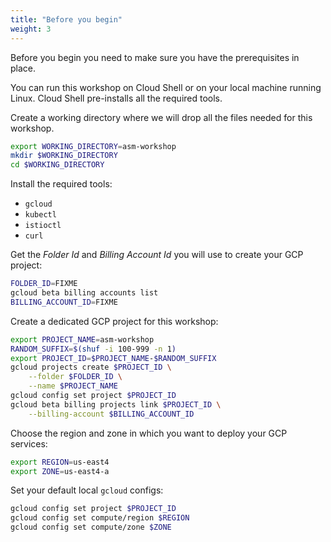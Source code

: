 ```yaml
---
title: "Before you begin"
weight: 3
---
```

Before you begin you need to make sure you have the prerequisites in place.

You can run this workshop on Cloud Shell or on your local machine running Linux. Cloud Shell pre-installs all the required tools.

Create a working directory where we will drop all the files needed for this workshop.
```Bash
export WORKING_DIRECTORY=asm-workshop
mkdir $WORKING_DIRECTORY
cd $WORKING_DIRECTORY
```

Install the required tools:
- `gcloud`
- `kubectl`
- `istioctl`
- `curl`

Get the _Folder Id_ and _Billing Account Id_ you will use to create your GCP project:
```Bash
FOLDER_ID=FIXME
gcloud beta billing accounts list
BILLING_ACCOUNT_ID=FIXME
```

Create a dedicated GCP project for this workshop:
```Bash
export PROJECT_NAME=asm-workshop
RANDOM_SUFFIX=$(shuf -i 100-999 -n 1)
export PROJECT_ID=$PROJECT_NAME-$RANDOM_SUFFIX
gcloud projects create $PROJECT_ID \
    --folder $FOLDER_ID \
    --name $PROJECT_NAME
gcloud config set project $PROJECT_ID
gcloud beta billing projects link $PROJECT_ID \
    --billing-account $BILLING_ACCOUNT_ID
```

Choose the region and zone in which you want to deploy your GCP services:
```Bash
export REGION=us-east4
export ZONE=us-east4-a
```

Set your default local `gcloud` configs:
```Bash
gcloud config set project $PROJECT_ID
gcloud config set compute/region $REGION
gcloud config set compute/zone $ZONE
```
